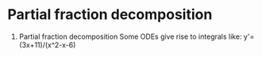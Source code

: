 # Partial fraction decomposition
1. Partial fraction decomposition
Some ODEs give rise to integrals like:
y'=(3x+11)/(x^2-x-6)